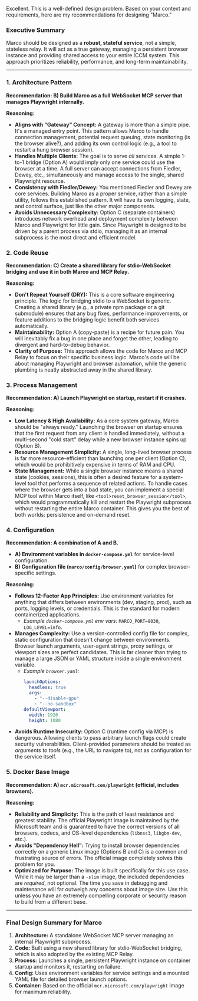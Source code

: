 Excellent. This is a well-defined design problem. Based on your context and requirements, here are my recommendations for designing "Marco."

### Executive Summary

Marco should be designed as a **robust, stateful service**, not a simple, stateless relay. It will act as a true gateway, managing a persistent browser instance and providing shared access to your entire ICCM system. This approach prioritizes reliability, performance, and long-term maintainability.

---

### 1. Architecture Pattern

**Recommendation: B) Build Marco as a full WebSocket MCP server that manages Playwright internally.**

**Reasoning:**

*   **Aligns with "Gateway" Concept:** A gateway is more than a simple pipe. It's a managed entry point. This pattern allows Marco to handle connection management, potential request queuing, state monitoring (is the browser alive?), and adding its own control logic (e.g., a tool to restart a hung browser session).
*   **Handles Multiple Clients:** The goal is to serve *all* services. A simple 1-to-1 bridge (Option A) would imply only one service could use the browser at a time. A full server can accept connections from Fiedler, Dewey, etc., simultaneously and manage access to the single, shared Playwright resource.
*   **Consistency with Fiedler/Dewey:** You mentioned Fiedler and Dewey are core services. Building Marco as a proper service, rather than a simple utility, follows this established pattern. It will have its own logging, state, and control surface, just like the other major components.
*   **Avoids Unnecessary Complexity:** Option C (separate containers) introduces network overhead and deployment complexity between Marco and Playwright for little gain. Since Playwright is designed to be driven by a parent process via stdio, managing it as an internal subprocess is the most direct and efficient model.

### 2. Code Reuse

**Recommendation: C) Create a shared library for stdio-WebSocket bridging and use it in both Marco and MCP Relay.**

**Reasoning:**

*   **Don't Repeat Yourself (DRY):** This is a core software engineering principle. The logic for bridging stdio to a WebSocket is generic. Creating a shared library (e.g., a private npm package or a git submodule) ensures that any bug fixes, performance improvements, or feature additions to the bridging logic benefit both services automatically.
*   **Maintainability:** Option A (copy-paste) is a recipe for future pain. You will inevitably fix a bug in one place and forget the other, leading to divergent and hard-to-debug behavior.
*   **Clarity of Purpose:** This approach allows the code for Marco and MCP Relay to focus on their specific business logic. Marco's code will be about managing Playwright and browser automation, while the generic plumbing is neatly abstracted away in the shared library.

### 3. Process Management

**Recommendation: A) Launch Playwright on startup, restart if it crashes.**

**Reasoning:**

*   **Low Latency & High Availability:** As a core system gateway, Marco should be "always ready." Launching the browser on startup ensures that the first request from any client is handled immediately, without a multi-second "cold start" delay while a new browser instance spins up (Option B).
*   **Resource Management Simplicity:** A single, long-lived browser process is far more resource-efficient than launching one per client (Option C), which would be prohibitively expensive in terms of RAM and CPU.
*   **State Management:** While a single browser instance means a shared state (cookies, sessions), this is often a desired feature for a system-level tool that performs a sequence of related actions. To handle cases where the browser gets into a bad state, you can implement a special MCP tool within Marco itself, like `<tool>reset_browser_session</tool>`, which would programmatically kill and restart the Playwright subprocess without restarting the entire Marco container. This gives you the best of both worlds: persistence and on-demand reset.

### 4. Configuration

**Recommendation: A combination of A and B.**
*   **A) Environment variables in `docker-compose.yml`** for service-level configuration.
*   **B) Configuration file (`marco/config/browser.yaml`)** for complex browser-specific settings.

**Reasoning:**

*   **Follows 12-Factor App Principles:** Use environment variables for anything that differs between environments (dev, staging, prod), such as ports, logging levels, or credentials. This is the standard for modern containerized applications.
    *   *Example `docker-compose.yml` env vars:* `MARCO_PORT=9030`, `LOG_LEVEL=info`.
*   **Manages Complexity:** Use a version-controlled config file for complex, static configuration that doesn't change between environments. Browser launch arguments, user-agent strings, proxy settings, or viewport sizes are perfect candidates. This is far cleaner than trying to manage a large JSON or YAML structure inside a single environment variable.
    *   *Example `browser.yaml`:*
        ```yaml
        launchOptions:
          headless: true
          args:
            - "--disable-gpu"
            - "--no-sandbox"
        defaultViewport:
          width: 1920
          height: 1080
        ```
*   **Avoids Runtime Insecurity:** Option C (runtime config via MCP) is dangerous. Allowing clients to pass arbitrary launch flags could create security vulnerabilities. Client-provided parameters should be treated as *arguments to tools* (e.g., the URL to navigate to), not as configuration for the service itself.

### 5. Docker Base Image

**Recommendation: A) `mcr.microsoft.com/playwright` (official, includes browsers).**

**Reasoning:**

*   **Reliability and Simplicity:** This is the path of least resistance and greatest stability. The official Playwright image is maintained by the Microsoft team and is guaranteed to have the correct versions of all browsers, codecs, and OS-level dependencies (`libnss3`, `libgbm-dev`, etc.).
*   **Avoids "Dependency Hell":** Trying to install browser dependencies correctly on a generic Linux image (Options B and C) is a common and frustrating source of errors. The official image completely solves this problem for you.
*   **Optimized for Purpose:** The image is built specifically for this use case. While it may be larger than a `-slim` image, the included dependencies are *required*, not optional. The time you save in debugging and maintenance will far outweigh any concerns about image size. Use this unless you have an extremely compelling corporate or security reason to build from a different base.

---

### Final Design Summary for Marco

1.  **Architecture:** A standalone WebSocket MCP server managing an internal Playwright subprocess.
2.  **Code:** Built using a new shared library for stdio-WebSocket bridging, which is also adopted by the existing MCP Relay.
3.  **Process:** Launches a single, persistent Playwright instance on container startup and monitors it, restarting on failure.
4.  **Config:** Uses environment variables for service settings and a mounted YAML file for detailed browser launch options.
5.  **Container:** Based on the official `mcr.microsoft.com/playwright` image for maximum reliability.
